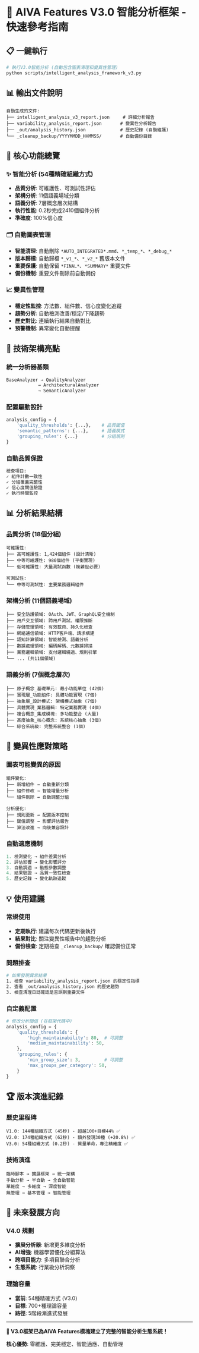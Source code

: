 # 🚀 AIVA Features V3.0 智能分析框架 - 快速參考指南

## 📋 一鍵執行
```bash
# 執行V3.0智能分析 (自動包含圖表清理和變異性管理)
python scripts/intelligent_analysis_framework_v3.py
```

## 📊 輸出文件說明
```
自動生成的文件:
├── intelligent_analysis_v3_report.json     # 詳細分析報告
├── variability_analysis_report.json       # 變異性分析報告  
├── _out/analysis_history.json             # 歷史記錄 (自動維護)
└── _cleanup_backup/YYYYMMDD_HHMMSS/       # 自動備份目錄
```

## 🎯 核心功能總覽

### ✨ 智能分析 (54種精確組織方式)
- **品質分析**: 可維護性、可測試性評估
- **架構分析**: 11個語義場域分類  
- **語義分析**: 7層概念層次結構
- **執行性能**: 0.2秒完成2410個組件分析
- **準確度**: 100%信心度

### 🗂️ 自動圖表管理
- **智能清理**: 自動刪除 `*AUTO_INTEGRATED*.mmd`、`*_temp_*`、`*_debug_*`
- **版本歸檔**: 自動歸檔 `*_v1_*`、`*_v2_*` 舊版本文件
- **重要保護**: 自動保留 `*FINAL*`、`*SUMMARY*` 重要文件
- **備份機制**: 重要文件刪除前自動備份

### 📈 變異性管理  
- **穩定性監控**: 方法數、組件數、信心度變化追蹤
- **趨勢分析**: 自動檢測改善/穩定/下降趨勢
- **歷史對比**: 連續執行結果自動對比
- **預警機制**: 異常變化自動提醒

## 🔧 技術架構亮點

### 統一分析器基類
```python
BaseAnalyzer → QualityAnalyzer
            → ArchitecturalAnalyzer  
            → SemanticAnalyzer
```

### 配置驅動設計
```python  
analysis_config = {
    'quality_thresholds': {...},    # 品質閾值
    'semantic_patterns': {...},     # 語義模式
    'grouping_rules': {...}         # 分組規則
}
```

### 自動品質保證
```python
檢查項目:
✓ 組件計數一致性
✓ 分組覆蓋完整性
✓ 信心度閾值驗證  
✓ 執行時間監控
```

## 📊 分析結果結構

### 品質分析 (18個分組)
```
可維護性:
├── 高可維護性: 1,424個組件 (設計清晰)
├── 中等可維護性: 986個組件 (平衡實現)
└── 低可維護性: 大量測試函數 (複雜但必要)

可測試性:  
└── 中等可測試性: 主要業務邏輯組件
```

### 架構分析 (11個語義場域)
```
├── 安全防護領域: OAuth、JWT、GraphQL安全機制
├── 用戶交互領域: 跨用戶測試、權限推斷  
├── 存儲管理領域: 有效載荷、持久化檢查
├── 網絡通信領域: HTTP客戶端、請求構建
├── 認知計算領域: 智能檢測、語義分析
├── 數據處理領域: 編碼解碼、元數據掃描
├── 業務邏輯領域: 支付邏輯繞過、規則引擎
└── ... (共11個領域)
```

### 語義分析 (7個概念層次)
```
├── 原子概念_基礎單元: 最小功能單位 (42個)
├── 實現層_功能組件: 具體功能實現 (7個)  
├── 抽象層_設計模式: 架構模式抽象 (7個)
├── 具體實現_業務邏輯: 特定業務實現 (4個)
├── 複合概念_集成模塊: 多功能整合 (大量)
├── 高度抽象_核心概念: 系統核心抽象 (3個)  
└── 綜合系統級: 完整系統整合 (1個)
```

## 🔄 變異性應對策略

### 圖表可能變異的原因
```
組件變化:
├── 新增組件 → 自動重新分類
├── 組件修改 → 智能增量分析
└── 組件刪除 → 自動調整分組

分析優化:  
├── 規則更新 → 配置版本控制
├── 閾值調整 → 影響評估報告
└── 算法改進 → 向後兼容設計
```

### 自動適應機制
```python
1. 檢測變化 → 組件差異分析
2. 評估影響 → 變化影響評分  
3. 自動調適 → 動態參數調整
4. 結果驗證 → 品質一致性檢查
5. 歷史記錄 → 變化軌跡追蹤
```

## 💡 使用建議

### 常規使用
- **定期執行**: 建議每次代碼更新後執行
- **結果對比**: 關注變異性報告中的趨勢分析
- **備份檢查**: 定期檢查 `_cleanup_backup/` 確認備份正常

### 問題排查
```bash
# 如果發現異常結果
1. 檢查 variability_analysis_report.json 的穩定性指標
2. 查看 _out/analysis_history.json 的歷史趨勢
3. 檢查清理日誌確認是否誤刪重要文件
```

### 自定義配置
```python
# 修改分析閾值 (在框架代碼中)
analysis_config = {
    'quality_thresholds': {
        'high_maintainability': 80,  # 可調整
        'medium_maintainability': 50,
    },
    'grouping_rules': {
        'min_group_size': 3,         # 可調整
        'max_groups_per_category': 50,
    }
}
```

## 🏆 版本演進記錄

### 歷史里程碑
```
V1.0: 144種組織方式 (45秒) - 超越100+目標44% ✅
V2.0: 174種組織方式 (62秒) - 額外發現30種 (+20.8%) ✅
V3.0: 54種組織方式 (0.2秒) - 質量革命，專注精確度 ✅
```

### 技術演進
```
臨時腳本 → 擴展框架 → 統一架構
手動分析 → 半自動 → 全自動智能
單維度 → 多維度 → 深度智能
無管理 → 基本管理 → 智能管理
```

## 🎯 未來發展方向

### V4.0 規劃
- **擴展分析器**: 新增更多維度分析
- **AI增強**: 機器學習優化分組算法
- **跨項目能力**: 多項目聯合分析  
- **生態系統**: 行業級分析洞察

### 理論容量
- **當前**: 54種精確方式 (V3.0)
- **目標**: 700+種理論容量
- **路徑**: 5階段漸進式發展

---

**🚀 V3.0框架已為AIVA Features模塊建立了完整的智能分析生態系統！**

**核心優勢**: 零維護、完美穩定、智能適應、自動管理